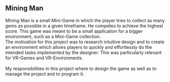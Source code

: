 <html>
    <body>
        <div id="projects_content">
            <h2>Mining Man</h2>
            <p id="textContent">
                Mining Man is a small Mini-Game in which the player tries to collect as many gems as possible in a given timeframe. He competes to achieve the highest score. This game was meant to be a small application for a bigger environment, such as a Mini-Game collection.
                <br>
                The motivation for this project was to research intuitive design and to create an environment which allows players to quickly and effortlessly do the intended tasks implemented by the designer. This was particularly relevant for VR-Games and VR-Environments.
                <br><br> 
                My responsibilities in this project where to design the game as well as to manage the project and to program it.  
            </p>
        </div>
    </body>
</html>